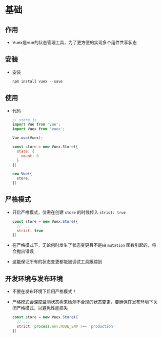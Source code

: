 # 基础

## 作用

  - Vuex是vue的状态管理工具，为了更方便的实现多个组件共享状态

## 安装

  - 安装

    ```js
    npm install vuex --save
    ```

## 使用

  - 代码

    ```js
    // store.js
    import Vue from 'vue';
    import Vuex from 'vuex';

    Vue.use(Vuex);

    const store = new Vuex.Store({
      state: {
        count: 0
      }
    })

    new Vue({
      store,
    })
    ```

## 严格模式

  - 开启严格模式，仅需在创建  `store` 的时候传入 `strict: true`

    ```js
    const store = new Vuex.Store({
      // ...
      strict: true
    })
    ```

  - 在严格模式下，无论何时发生了状态变更且不是由 `mutation` 函数引起的，将会抛出错误

  - 这能保证所有的状态变更都能被调试工具跟踪到

## 开发环境与发布环境

  - 不要在发布环境下启用严格模式！

  - 严格模式会深度监测状态树来检测不合规的状态变更，要确保在发布环境下关闭严格模式，以避免性能损失

    ```js
    const store = new Vuex.Store({
      // ...
      strict: process.env.NODE_ENV !== 'production'
    })
    ```
